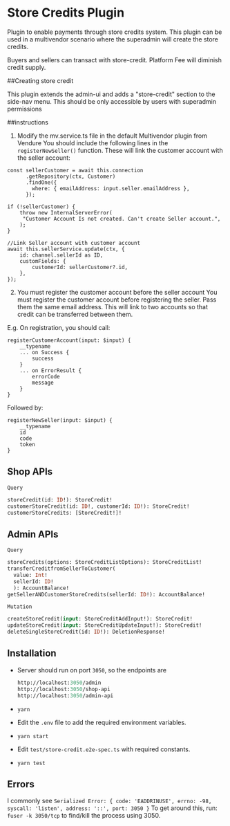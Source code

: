 # Store Credits Plugin

Plugin to enable payments through store credits system. This plugin can be used in a multivendor scenario where the superadmin will create the store credits.

Buyers and sellers can transact with store-credit. Platform Fee will diminish credit supply.

##Creating store credit

This plugin extends the admin-ui and adds a "store-credit" section to the side-nav menu. This should be only accessible by users with superadmin permissions

##instructions

1. Modify the mv.service.ts file in the default Multivendor plugin from Vendure
You should include the following lines in the `registerNewSeller()` function. These will link the customer account with the seller account:
```
const sellerCustomer = await this.connection
      .getRepository(ctx, Customer)
      .findOne({
        where: { emailAddress: input.seller.emailAddress },
      });

if (!sellerCustomer) {
    throw new InternalServerError(
     "Customer Account Is not created. Can't create Seller account.",
    );
}

//Link Seller account with customer account
await this.sellerService.update(ctx, {
	id: channel.sellerId as ID,
	customFields: {
		customerId: sellerCustomer?.id,
	},
});
```

2. You must register the customer account before the seller account
You must register the customer account before registering the seller. Pass them the same email address. This will link to two accounts so that credit can be transferred between them.

E.g. On registration, you should call:
```
registerCustomerAccount(input: $input) {
	__typename
	... on Success {
		success
	}
	... on ErrorResult {
		errorCode
		message
	}
}
```
Followed by:
```
registerNewSeller(input: $input) {
	__typename
	id
	code
	token
}
```

## Shop APIs

`Query`

```graphql
storeCredit(id: ID!): StoreCredit!
customerStoreCredit(id: ID!, customerId: ID!): StoreCredit!
customerStoreCredits: [StoreCredit!]!
```

## Admin APIs

`Query`

```graphql
storeCredits(options: StoreCreditListOptions): StoreCreditList!
transferCreditfromSellerToCustomer(
  value: Int!
  sellerId: ID!
  ): AccountBalance!
getSellerANDCustomerStoreCredits(sellerId: ID!): AccountBalance!
```

`Mutation`

```graphql
createStoreCredit(input: StoreCreditAddInput!): StoreCredit!
updateStoreCredit(input: StoreCreditUpdateInput!): StoreCredit!
deleteSingleStoreCredit(id: ID!): DeletionResponse!
```

## Installation

-   Server should run on port `3050`, so the endpoints are

    ```graphql
    http://localhost:3050/admin
    http://localhost:3050/shop-api
    http://localhost:3050/admin-api
    ```

-   `yarn`
-   Edit the `.env` file to add the required environment variables.
-   `yarn start`
-   Edit `test/store-credit.e2e-spec.ts` with required constants.
-   `yarn test`

## Errors

I commonly see `Serialized Error: { code: 'EADDRINUSE', errno: -98, syscall: 'listen', address: '::', port: 3050 }`
To get around this, run: `fuser -k 3050/tcp` to find/kill the process using 3050.

